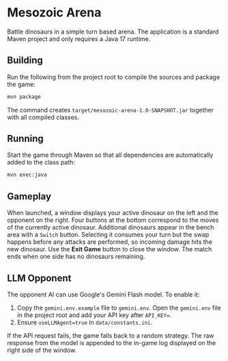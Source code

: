 # Mesozoic Arena

Battle dinosaurs in a simple turn based arena. The application is a standard
Maven project and only requires a Java 17 runtime.

## Building

Run the following from the project root to compile the sources and package the
game:

```bash
mvn package
```

The command creates `target/mesozoic-arena-1.0-SNAPSHOT.jar` together with all
compiled classes.

## Running

Start the game through Maven so that all dependencies are automatically added to
the class path:

```bash
mvn exec:java
```

## Gameplay

When launched, a window displays your active dinosaur on the left and the
opponent on the right. Four buttons at the bottom correspond to the moves of the
currently active dinosaur. Additional dinosaurs appear in the bench area with a
`Switch` button. Selecting it consumes your turn but the swap happens before any
attacks are performed, so incoming damage hits the new dinosaur. Use the
**Exit Game** button to close the window. The match ends when one side has no
dinosaurs remaining.

## LLM Opponent

The opponent AI can use Google's Gemini Flash model. To enable it:

1. Copy the `gemini.env.example` file to `gemini.env`. Open the `gemini.env` file in the project root and add your API key after
   `API_KEY=`.
2. Ensure `useLLMAgent=true` in `data/constants.ini`.

If the API request fails, the game falls back to a random strategy. The raw
response from the model is appended to the in-game log displayed on the right
side of the window.
